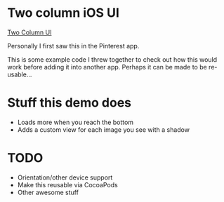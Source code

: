 # Two column iOS UI

[Two Column UI](http://i.imgur.com/fscYS.png)

Personally I first saw this in the Pinterest app.

This is some example code I threw together to check out how this would work before adding
it into another app. Perhaps it can be made to be re-usable...

# Stuff this demo does

* Loads more when you reach the bottom
* Adds a custom view for each image you see with a shadow

# TODO

* Orientation/other device support
* Make this reusable via CocoaPods
* Other awesome stuff
